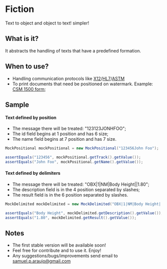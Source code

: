 Fiction
=======

Text to object and object to text! simpler!

## What is it?
It abstracts the handling of texts that have a predefined formation.

## When to use?
* Handling communication protocols like [X12](http://en.wikipedia.org/wiki/ASC_X12)/[HL7](https://www.hl7.org/)/[ASTM](http://www.astm.org/)
* To print documents that need be positioned on watermark. Example: [CSM 1500 form](http://www.cms.gov/Medicare/CMS-Forms/CMS-Forms/downloads/CMS1500805.pdf);

## Sample

#### Text defined by position
* The message there will be treated: "123123JONHFOO";
* The id field begins at 1 position and has 6 size;
* The name field begins at 7 position and has 7 size.

```java
MockPositional mockPositional = new MockPositional("123456John Foo");

assertEquals("123456", mockPositional.getTrack().getValue());
assertEquals("John Foo", mockPositional.getName().getValue());
```

#### Text defined by delimiters
* The message there will be treated: "OBX|1|NM|Body Height||1.80";
* The description field is in the 4 position separated by slashes;
* The result field is in the 6 position separated by slashes.

```java
MockDelimited mockDelimited = new MockDelimited("OBX|1|NM|Body Height||1.80");

assertEquals("Body Height", mockDelimited.getDescription().getValue());
assertEquals("1.80", mockDelimited.getResult().getValue());
```

## Notes

* The first stable version will be available soon!
* Feel free for contribute and to use it. Enjoy!
* Any suggestions/bugs/improvements send email to samuel.p.araujo@gmail.com 
